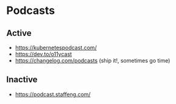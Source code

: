 # Podcasts

## Active
- https://kubernetespodcast.com/
- https://dev.to/o11ycast
- https://changelog.com/podcasts (ship it!, sometimes go time)


## Inactive
- https://podcast.staffeng.com/